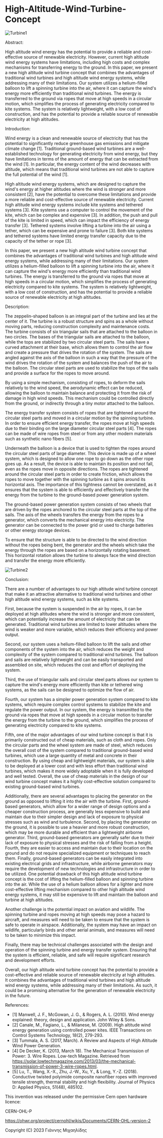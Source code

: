 # High-Altitude-Wind-Turbine-Concept

![Turbine1](https://github.com/John-Mich/High-Altitude-Wind-Turbine-Concept/blob/main/Turbine1.gif)

Abstract:

High altitude wind energy has the potential to provide a reliable and cost-effective source of renewable electricity. However, current high altitude wind energy systems have limitations, including high costs and complex mechanisms for transferring energy to the ground. In this paper, we present a new high altitude wind turbine concept that combines the advantages of traditional wind turbines and high altitude wind energy systems, while addressing many of their limitations. Our system utilizes a helium-filled balloon to lift a spinning turbine into the air, where it can capture the wind's energy more efficiently than traditional wind turbines. The energy is transferred to the ground via ropes that move at high speeds in a circular motion, which simplifies the process of generating electricity compared to kite systems. The system is relatively lightweight, with a low cost of construction, and has the potential to provide a reliable source of renewable electricity at high altitudes.

Introduction:

Wind energy is a clean and renewable source of electricity that has the potential to significantly reduce greenhouse gas emissions and mitigate climate change [1]. Traditional ground-based wind turbines are a well-established technology for generating electricity from wind energy, but they have limitations in terms of the amount of energy that can be extracted from the wind [1]. In particular, the energy content of the wind decreases with altitude, which means that traditional wind turbines are not able to capture the full potential of the wind [1].

High altitude wind energy systems, which are designed to capture the wind's energy at higher altitudes where the wind is stronger and more consistent [2], have the potential to overcome these limitations and provide a more reliable and cost-effective source of renewable electricity. Current high altitude wind energy systems include kite systems and tethered systems [3]. Kite systems use a computer to control the movement of the kite, which can be complex and expensive [3]. In addition, the push and pull of the kite is limited in speed, which can impact the efficiency of energy transfer [3]. Tethered systems involve lifting a turbine into the air using a tether, which can be expensive and prone to failure [3]. Both kite systems and tethered systems have limited energy transfer capacity due to the capacity of the tether or rope [3].

In this paper, we present a new high altitude wind turbine concept that combines the advantages of traditional wind turbines and high altitude wind energy systems, while addressing many of their limitations. Our system utilizes a helium-filled balloon to lift a spinning turbine into the air, where it can capture the wind's energy more efficiently than traditional wind turbines. The energy is transferred to the ground via ropes that move at high speeds in a circular motion, which simplifies the process of generating electricity compared to kite systems. The system is relatively lightweight, with a low cost of construction, and has the potential to provide a reliable source of renewable electricity at high altitudes.

Description:

The zeppelin-shaped balloon is an integral part of the turbine and lies at the center of it. The turbine is a robust structure and spins as a whole without moving parts, reducing construction complexity and maintenance costs. The turbine consists of six triangular sails that are attached to the balloon in two circles. The bases of the triangular sails are attached to the balloon, while the tops are stabilized by two circular steel parts. The sails have a curved attachment at their base, which allows them to control the air flow and create a pressure that drives the rotation of the system. The sails are angled against the axis of the balloon in such a way that the pressure of the wind drives the rotation of the system and balances the push of the air to the balloon. The circular steel parts are used to stabilize the tops of the sails and provide a surface for the ropes to move around.

By using a simple mechanism, consisting of ropes, to deform the sails relatively to the wind speed, the aerodynamic effect can be reduced, allowing the balloon to maintain balance and protecting it from the risk of damage in high wind speeds. This mechanism could be controlled directly from the ground, or indirectly through a tiny motor attached to the balloon.

The energy transfer system consists of ropes that are tightened around the circular steel parts and moved in a circular motion by the spinning turbine. In order to ensure efficient energy transfer, the ropes move at high speeds due to their binding on the large diameter circular steel parts [4]. The ropes can be made of wire ropes from steel or from any other modern materials such as synthetic nano fibers [5].

Underneath the balloon is a device that is used to tighten the ropes around the circular steel parts of large diameter. This device is made up of a wheel system, which is designed to allow one rope to go down as the other rope goes up. As a result, the device is able to maintain its position and not fall, even as the ropes move in opposite directions. The ropes are tightened around the circular steel parts in order to create friction, which allows the ropes to move together with the spinning turbine as it spins around its horizontal axis. The importance of this tightness cannot be overstated, as it ensures that the system is able to efficiently and effectively transfer the energy from the turbine to the ground-based power generation system.

The ground-based power generation system consists of two wheels that are driven by the ropes anchored to the circular steel parts at the top of the sails. The axis of the wheels transfers the energy from the ropes to a generator, which converts the mechanical energy into electricity. The generator can be connected to the power grid or used to charge batteries or other energy storage devices.

To ensure that the structure is able to be directed to the wind direction without the ropes being bent, the generator and the wheels which take the energy through the ropes are based on a horizontally rotating basement. This horizontal rotation allows the turbine to always face the wind direction and transfer the energy more efficiently.

![Turbine2](https://github.com/John-Mich/High-Altitude-Wind-Turbine-Concept/blob/main/Turbine2.gif)

Conclusion:

There are a number of advantages to our high altitude wind turbine concept that make it an attractive alternative to traditional wind turbines and other high altitude wind energy systems, such as kite systems. 

First, because the system is suspended in the air by ropes, it can be deployed at high altitudes where the wind is stronger and more consistent, which can potentially increase the amount of electricity that can be generated. Traditional wind turbines are limited to lower altitudes where the wind is weaker and more variable, which reduces their efficiency and power output.

Second, our system uses a helium-filled balloon to lift the sails and other components of the system into the air, which reduces the weight and complexity of the system compared to traditional wind turbines. The balloon and sails are relatively lightweight and can be easily transported and assembled on site, which reduces the cost and effort of deploying the system.

Third, the use of triangular sails and circular steel parts allows our system to capture the wind's energy more efficiently than kite or tethered wing systems, as the sails can be designed to optimize the flow of air. 

Fourth, our system has a simpler power generation system compared to kite systems, which require complex control systems to stabilize the kite and regulate the power output. In our system, the energy is transmitted to the ground via ropes that move at high speeds in a circular motion to transfer the energy from the turbine to the ground, which simplifies the process of generating electricity compared to kite systems. 

Fifth, one of the major advantages of our wind turbine concept is that it is primarily constructed out of cheap materials, such as cloth and ropes. Only the circular parts and the wheel system are made of steel, which reduces the overall cost of the system compared to traditional ground-based wind turbines, which use a large quantity of metal and concrete in their construction. By using cheap and lightweight materials, our system is able to be deployed at a lower cost and with less effort than traditional wind turbines, which makes it more widely adoptable when it is fully developed and well tested. Overall, the use of cheap materials in the design of our wind turbine concept makes it a highly cost-effective solution compared to existing ground-based wind turbines.

Additionally, there are several advantages to placing the generator on the ground as opposed to lifting it into the air with the turbine. First, ground-based generators, which allow for a wider range of design options and a cheaper construction process, are generally less expensive to build and maintain due to their simpler design and lack of exposure to physical stresses such as wind and turbulence. Second, by placing the generator on the ground, it is possible to use a heavier and more robust construction, which may be more durable and efficient than a lightweight airborne generator. Third, ground-based generators are generally safer due to their lack of exposure to physical stresses and the risk of falling from a height. Fourth, they are easier to access and maintain due to their location on the ground and do not require specialized equipment or techniques to reach them. Finally, ground-based generators can be easily integrated into existing electrical grids and infrastructure, while airborne generators may require the development of new technologies and infrastructure in order to be utilized.
One potential drawback of this high altitude wind turbine concept is the cost of lifting the helium-filled balloon and spinning turbine into the air. While the use of a helium balloon allows for a lighter and more cost-effective lifting mechanism compared to other high altitude wind energy systems, it may still be expensive to lift and maintain the balloon and turbine at high altitudes.

Another challenge is the potential impact on aviation and wildlife. The spinning turbine and ropes moving at high speeds may pose a hazard to aircraft, and measures will need to be taken to ensure that the system is safe to operate in airspace. Additionally, the system may have an impact on wildlife, particularly birds and other aerial animals, and measures will need to be taken to minimize this impact.

Finally, there may be technical challenges associated with the design and operation of the spinning turbine and energy transfer system. Ensuring that the system is efficient, reliable, and safe will require significant research and development efforts.

Overall, our high altitude wind turbine concept has the potential to provide a cost-effective and reliable source of renewable electricity at high altitudes. It combines the advantages of traditional wind turbines and high altitude wind energy systems, while addressing many of their limitations. As such, it could be a promising alternative for the generation of renewable electricity in the future.

References:
- [1] Manwell, J. F., McGowan, J. G., & Rogers, A. L. (2010). Wind energy explained: theory, design and application. John Wiley & Sons.
- [2] Canale, M., Fagiano, L., & Milanese, M. (2009). High altitude wind energy generation using controlled power kites. IEEE Transactions on Control Systems Technology, 18(2), 279-293.
- [3] Tummala, A. S. (2017, March). A Review and Aspects of High Altitude Wind Power Generation.
- [4] De Decker, K. (2013, March 18). The Mechanical Transmission of Power: 3. Wire Ropes. Low-tech Magazine. Retrieved from https://solar.lowtechmagazine.com/2013/03/the-mechanical-transmission-of-power-3-wire-ropes.html.
- [5] Lu, T., Wang, X.-X., Zhu, J.-W., Xu, Y., & Long, Y.-Z. (2018). Conductive twisted polyimide composite nanofiber ropes with improved tensile strength, thermal stability and high flexibility. Journal of Physics D: Applied Physics, 51(48), 485102.

This invention was released under the permissive Cern open hardware licence:

CERN-OHL-P

https://ohwr.org/project/cernohl/wikis/Documents/CERN-OHL-version-2

Copyright (C) 2023 Γιάννης Μιχαηλίδης
